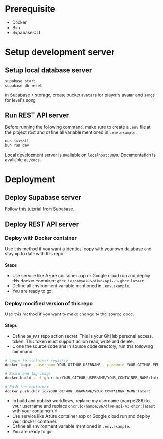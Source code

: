 # Prerequisite

- Docker
- Bun
- Supabase CLI

# Setup development server

## Setup local database server

```bash
supabase start
supabase db reset
```

In Supabase > storage, create bucket `avatars` for player's avatar and `songs` for level's song

## Run REST API server

Before running the following command, make sure to create a `.env` file at the project root and define all variable mentioned in `.env.example`.

```bash
bun install
bun run dev
```

Local development server is avaliable on `localhost:8080`. Documentation is avaliable at `/docs`.

# Deployment
## Deploy Supabase server

Follow [this tutorial](https://supabase.com/docs/guides/cli/local-development) from Supabase.

## Deploy REST API server

### Deploy with Docker container

Use this method if you want a identical copy with your own database and stay up to date with this repo.

#### Steps

- Use service like Azure container app or Google cloud run and deploy this docker container: `ghcr.io/nampe286/dlvn-api-v3-ghcr:latest`.
- Define all environment variable mentioned in `.env.example`.
- You are ready to go!

### Deploy modified version of this repo

Use this method if you want to make change to the source code.

#### Steps

- Define `GH_PAT` repo action secret. This is your GitHub personal access. token. This token must support action read, write and delete.
- Clone the source code and in source code directory, run this following command:
```bash
# Login to container registry
docker login --username YOUR_GITHUB_USERNAME --password YOUR_GITHUB_PERSONAL_ACCESS_TOKEN

# Build and tag image
docker build . -t ghcr.io/YOUR_GITHUB_USERNAME/YOUR_CONTAINER_NAME:latest

# Push the container
docker push ghcr.io/YOUR_GITHUB_USERNAME/YOUR_CONTAINER_NAME:latest
```
- In build and publish workflows, replace my username (nampe286) to your username and replace `ghcr.io/nampe286/dlvn-api-v3-ghcr:latest` with your container url.
- Use service like Azure container app or Google cloud run and deploy your docker container.
- Define all environment variable mentioned in `.env.example`.
- You are ready to go!
